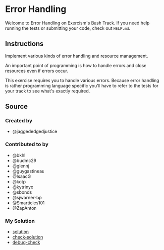 # Error Handling

Welcome to Error Handling on Exercism's Bash Track.
If you need help running the tests or submitting your code, check out `HELP.md`.

## Instructions

Implement various kinds of error handling and resource management.

An important point of programming is how to handle errors and close
resources even if errors occur.

This exercise requires you to handle various errors. Because error handling
is rather programming language specific you'll have to refer to the tests
for your track to see what's exactly required.

## Source

### Created by

- @jaggededgedjustice

### Contributed to by

- @bkhl
- @budmc29
- @glennj
- @guygastineau
- @IsaacG
- @kotp
- @kytrinyx
- @sbonds
- @sjwarner-bp
- @Smarticles101
- @ZapAnton

### My Solution

- [solution](./error_handling.sh)
- [check-solution](./run-tests-bats.txt)
- [debug-check](./run-tests-debug.txt)
